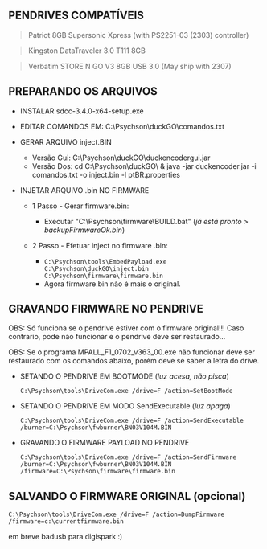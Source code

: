 
## PENDRIVES COMPATÍVEIS

> Patriot 8GB Supersonic Xpress (with PS2251-03 (2303) controller)

> Kingston DataTraveler 3.0 T111 8GB

> Verbatim STORE N GO V3 8GB USB 3.0 (May ship with 2307)

## PREPARANDO OS ARQUIVOS

- INSTALAR sdcc-3.4.0-x64-setup.exe

- EDITAR COMANDOS EM: C:\Psychson\duckGO\comandos.txt

- GERAR ARQUIVO inject.BIN
	- Versão Gui: C:\Psychson\duckGO\duckencodergui.jar
	- Versão Dos: cd C:\Psychson\duckGO\ & java -jar duckencoder.jar -i comandos.txt -o inject.bin -l ptBR.properties

- INJETAR ARQUIVO .bin NO FIRMWARE
	
	- 1 Passo - Gerar firmware.bin: 
		- Executar "C:\Psychson\firmware\BUILD.bat" (*já está pronto > backupFirmwareOk.bin*)
	
	- 2 Passo - Efetuar inject no firmware .bin:
		- ```C:\Psychson\tools\EmbedPayload.exe C:\Psychson\duckGO\inject.bin C:\Psychson\firmware\firmware.bin```
		- Agora firmware.bin não é mais o original.


## GRAVANDO FIRMWARE NO PENDRIVE

OBS: Só funciona se o pendrive estiver com o firmware original!!! Caso contrario, pode não funcionar e o pendrive deve ser restaurado...

 OBS: Se o programa MPALL_F1_0702_v363_00.exe não funcionar deve ser restaurado com os comandos abaixo, porém deve se saber a letra do drive.

- SETANDO O PENDRIVE EM BOOTMODE (*luz acesa, não pisca*)

	```C:\Psychson\tools\DriveCom.exe /drive=F /action=SetBootMode```

- SETANDO O PENDRIVE EM MODO SendExecutable (*luz apaga*)

	```C:\Psychson\tools\DriveCom.exe /drive=F /action=SendExecutable /burner=C:\Psychson\fwburner\BN03V104M.BIN```

- GRAVANDO O FIRMWARE PAYLOAD NO PENDRIVE

	```C:\Psychson\tools\DriveCom.exe /drive=F /action=SendFirmware /burner=C:\Psychson\fwburner\BN03V104M.BIN /firmware=C:\Psychson\firmware\firmware.bin```

## SALVANDO O FIRMWARE ORIGINAL (opcional)

	C:\Psychson\tools\DriveCom.exe /drive=F /action=DumpFirmware /firmware=c:\currentfirmware.bin


em breve badusb para digispark :)
